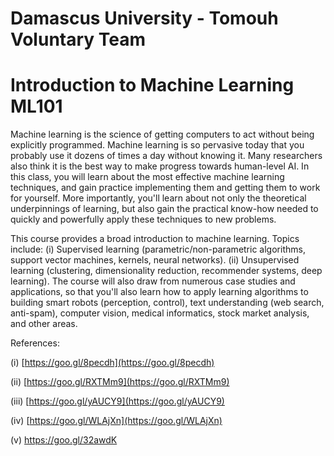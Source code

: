 # Damascus University - Tomouh Voluntary Team

# Introduction to Machine Learning ML101

Machine learning is the science of getting computers to act without being explicitly programmed. Machine learning is so pervasive today that you probably use it dozens of times a day without knowing it. Many researchers also think it is the best way to make progress towards human-level AI. In this class, you will learn about the most effective machine learning techniques, and gain practice implementing them and getting them to work for yourself. More importantly, you'll learn about not only the theoretical underpinnings of learning, but also gain the practical know-how needed to quickly and powerfully apply these techniques to new problems.

This course provides a broad introduction to machine learning. Topics include: \(i\) Supervised learning \(parametric/non-parametric algorithms, support vector machines, kernels, neural networks\). \(ii\) Unsupervised learning \(clustering, dimensionality reduction, recommender systems, deep learning\). The course will also draw from numerous case studies and applications, so that you'll also learn how to apply learning algorithms to building smart robots \(perception, control\), text understanding \(web search, anti-spam\), computer vision, medical informatics, stock market analysis, and other areas.

References:

\(i\)  [https://goo.gl/8pecdh](https://goo.gl/8pecdh)

\(ii\)  [https://goo.gl/RXTMm9](https://goo.gl/RXTMm9)

\(iii\) [https://goo.gl/yAUCY9](https://goo.gl/yAUCY9)

\(iv\)  [https://goo.gl/WLAjXn](https://goo.gl/WLAjXn)

\(v\)  https://goo.gl/32awdK



